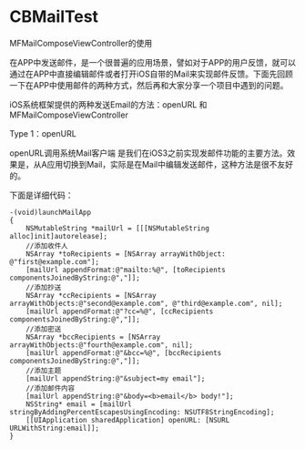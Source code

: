 # CBMailTest
MFMailComposeViewController的使用

在APP中发送邮件，是一个很普遍的应用场景，譬如对于APP的用户反馈，就可以通过在APP中直接编辑邮件或者打开iOS自带的Mail来实现邮件反馈。下面先回顾一下在APP中使用邮件的两种方式，然后再和大家分享一个项目中遇到的问题。

iOS系统框架提供的两种发送Email的方法：openURL 和 MFMailComposeViewController

Type 1：openURL

openURL调用系统Mail客户端 是我们在iOS3之前实现发邮件功能的主要方法。效果是，从A应用切换到Mail，实际是在Mail中编辑发送邮件，这种方法是很不友好的。

下面是详细代码：

```
-(void)launchMailApp     
{       
    NSMutableString *mailUrl = [[[NSMutableString alloc]init]autorelease];     
    //添加收件人     
    NSArray *toRecipients = [NSArray arrayWithObject: @"first@example.com"];     
    [mailUrl appendFormat:@"mailto:%@", [toRecipients componentsJoinedByString:@","]];     
    //添加抄送     
    NSArray *ccRecipients = [NSArray arrayWithObjects:@"second@example.com", @"third@example.com", nil];       
    [mailUrl appendFormat:@"?cc=%@", [ccRecipients componentsJoinedByString:@","]];     
    //添加密送     
    NSArray *bccRecipients = [NSArray arrayWithObjects:@"fourth@example.com", nil];       
    [mailUrl appendFormat:@"&bcc=%@", [bccRecipients componentsJoinedByString:@","]];     
    //添加主题     
    [mailUrl appendString:@"&subject=my email"];     
    //添加邮件内容     
    [mailUrl appendString:@"&body=<b>email</b> body!"];     
    NSString* email = [mailUrl stringByAddingPercentEscapesUsingEncoding: NSUTF8StringEncoding];       
    [[UIApplication sharedApplication] openURL: [NSURL URLWithString:email]];       
}   
```
